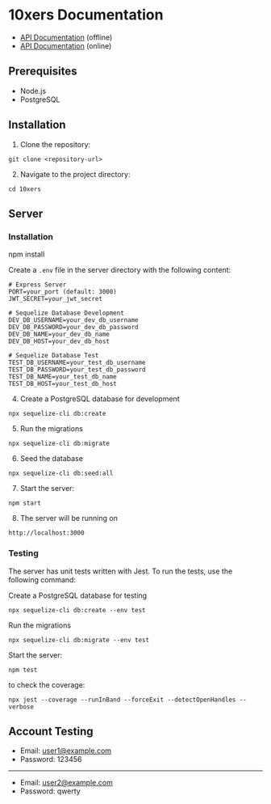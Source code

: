 # 10xers Documentation

- [API Documentation](API.md) (offline)
- [API Documentation](https://documenter.getpostman.com/view/32679813/2sA3BuXUUW) (online)

## Prerequisites

- Node.js
- PostgreSQL

## Installation

1. Clone the repository:

```console
git clone <repository-url>
```

2. Navigate to the project directory:

```console
cd 10xers
```

## Server

### Installation

npm install

Create a `.env` file in the server directory with the following content:

```dosini
# Express Server
PORT=your_port (default: 3000)
JWT_SECRET=your_jwt_secret

# Sequelize Database Development
DEV_DB_USERNAME=your_dev_db_username
DEV_DB_PASSWORD=your_dev_db_password
DEV_DB_NAME=your_dev_db_name
DEV_DB_HOST=your_dev_db_host

# Sequelize Database Test
TEST_DB_USERNAME=your_test_db_username
TEST_DB_PASSWORD=your_test_db_password
TEST_DB_NAME=your_test_db_name
TEST_DB_HOST=your_test_db_host
```

4. Create a PostgreSQL database for development

```console
npx sequelize-cli db:create
```

5. Run the migrations

```console
npx sequelize-cli db:migrate
```

6. Seed the database

```console
npx sequelize-cli db:seed:all
```

7. Start the server:

```console
npm start
```

8. The server will be running on

```console
http://localhost:3000
```

### Testing

The server has unit tests written with Jest. To run the tests, use the following command:

Create a PostgreSQL database for testing

```console
npx sequelize-cli db:create --env test
```

Run the migrations

```console
npx sequelize-cli db:migrate --env test
```

Start the server:

```console
npm test
```

to check the coverage:

```console
npx jest --coverage --runInBand --forceExit --detectOpenHandles --verbose
```

## Account Testing

- Email: user1@example.com
- Password: 123456

---

- Email: user2@example.com
- Password: qwerty
